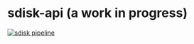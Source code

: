 # sdisk-api (a work in progress)

[![sdisk pipeline](https://github.com/Joey-Boivin/sdisk-api/actions/workflows/sidsk-api-ubuntu.yml/badge.svg)](https://github.com/Joey-Boivin/sdisk-api/actions/workflows/sidsk-api-ubuntu.yml)
